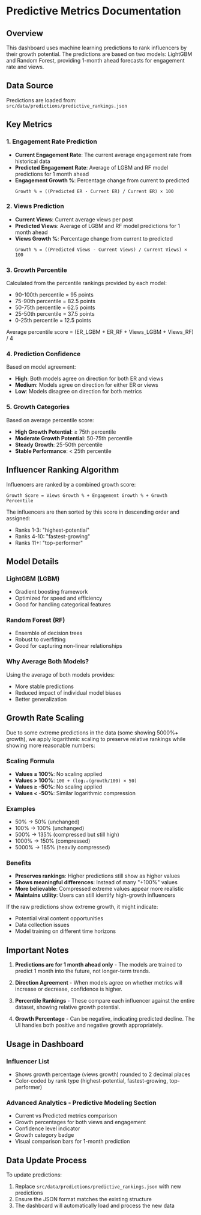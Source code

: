 # Predictive Metrics Documentation

## Overview
This dashboard uses machine learning predictions to rank influencers by their growth potential. The predictions are based on two models: LightGBM and Random Forest, providing 1-month ahead forecasts for engagement rate and views.

## Data Source
Predictions are loaded from: `src/data/predictions/predictive_rankings.json`

## Key Metrics

### 1. **Engagement Rate Prediction**
- **Current Engagement Rate**: The current average engagement rate from historical data
- **Predicted Engagement Rate**: Average of LGBM and RF model predictions for 1 month ahead
- **Engagement Growth %**: Percentage change from current to predicted
  ```
  Growth % = ((Predicted ER - Current ER) / Current ER) × 100
  ```

### 2. **Views Prediction**
- **Current Views**: Current average views per post
- **Predicted Views**: Average of LGBM and RF model predictions for 1 month ahead
- **Views Growth %**: Percentage change from current to predicted
  ```
  Growth % = ((Predicted Views - Current Views) / Current Views) × 100
  ```

### 3. **Growth Percentile**
Calculated from the percentile rankings provided by each model:
- 90-100th percentile = 95 points
- 75-90th percentile = 82.5 points
- 50-75th percentile = 62.5 points
- 25-50th percentile = 37.5 points
- 0-25th percentile = 12.5 points

Average percentile score = (ER_LGBM + ER_RF + Views_LGBM + Views_RF) / 4

### 4. **Prediction Confidence**
Based on model agreement:
- **High**: Both models agree on direction for both ER and views
- **Medium**: Models agree on direction for either ER or views
- **Low**: Models disagree on direction for both metrics

### 5. **Growth Categories**
Based on average percentile score:
- **High Growth Potential**: ≥ 75th percentile
- **Moderate Growth Potential**: 50-75th percentile
- **Steady Growth**: 25-50th percentile
- **Stable Performance**: < 25th percentile

## Influencer Ranking Algorithm

Influencers are ranked by a combined growth score:
```
Growth Score = Views Growth % + Engagement Growth % + Growth Percentile
```

The influencers are then sorted by this score in descending order and assigned:
- Ranks 1-3: "highest-potential"
- Ranks 4-10: "fastest-growing"
- Ranks 11+: "top-performer"

## Model Details

### LightGBM (LGBM)
- Gradient boosting framework
- Optimized for speed and efficiency
- Good for handling categorical features

### Random Forest (RF)
- Ensemble of decision trees
- Robust to overfitting
- Good for capturing non-linear relationships

### Why Average Both Models?
Using the average of both models provides:
- More stable predictions
- Reduced impact of individual model biases
- Better generalization

## Growth Rate Scaling

Due to some extreme predictions in the data (some showing 5000%+ growth), we apply logarithmic scaling to preserve relative rankings while showing more reasonable numbers:

### Scaling Formula
- **Values ≤ 100%**: No scaling applied
- **Values > 100%**: `100 + (log₁₀(growth/100) × 50)`
- **Values ≥ -50%**: No scaling applied  
- **Values < -50%**: Similar logarithmic compression

### Examples
- 50% → 50% (unchanged)
- 100% → 100% (unchanged)
- 500% → 135% (compressed but still high)
- 1000% → 150% (compressed)
- 5000% → 185% (heavily compressed)

### Benefits
- **Preserves rankings**: Higher predictions still show as higher values
- **Shows meaningful differences**: Instead of many "+100%" values
- **More believable**: Compressed extreme values appear more realistic
- **Maintains utility**: Users can still identify high-growth influencers

If the raw predictions show extreme growth, it might indicate:
- Potential viral content opportunities
- Data collection issues
- Model training on different time horizons

## Important Notes

1. **Predictions are for 1 month ahead only** - The models are trained to predict 1 month into the future, not longer-term trends.

2. **Direction Agreement** - When models agree on whether metrics will increase or decrease, confidence is higher.

3. **Percentile Rankings** - These compare each influencer against the entire dataset, showing relative growth potential.

4. **Growth Percentage** - Can be negative, indicating predicted decline. The UI handles both positive and negative growth appropriately.

## Usage in Dashboard

### Influencer List
- Shows growth percentage (views growth) rounded to 2 decimal places
- Color-coded by rank type (highest-potential, fastest-growing, top-performer)

### Advanced Analytics - Predictive Modeling Section
- Current vs Predicted metrics comparison
- Growth percentages for both views and engagement
- Confidence level indicator
- Growth category badge
- Visual comparison bars for 1-month prediction

## Data Update Process
To update predictions:
1. Replace `src/data/predictions/predictive_rankings.json` with new predictions
2. Ensure the JSON format matches the existing structure
3. The dashboard will automatically load and process the new data